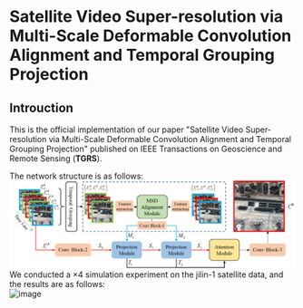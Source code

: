 # Satellite Video Super-resolution via Multi-Scale Deformable Convolution Alignment and Temporal Grouping Projection
## Introuction
This is the official implementation of our paper "Satellite Video Super-resolution via Multi-Scale Deformable Convolution Alignment and Temporal Grouping Projection" published on IEEE Transactions on Geoscience and Remote Sensing (**TGRS**).  

The network structure is as follows:  
 ![image](/img/network.png)
 We conducted a ×4 simulation experiment on the jilin-1 satellite data, and the results are as follows:  
 ![image](/img/res1.png)
 


